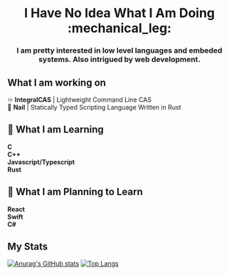 <h1 align="center"> I Have No Idea What I Am Doing :mechanical_leg: </h1>

<h3 align="center">I am pretty interested in low level languages and embeded systems. Also intrigued by web development.</h3>

## What I am working on
:infinity: **IntegralCAS** | Lightweight Command Line CAS\
:hammer: **Nail** | Statically Typed Scripting Language Written in Rust

## :green_book: What I am Learning
**C**\
**C++**\
**Javascript/Typescript**\
**Rust**

## :blue_book: What I am Planning to Learn
**React**\
**Swift**\
**C#**

## My Stats
[![Anurag's GitHub stats](https://github-readme-stats.vercel.app/api?username=HARDIntegral&count_private=true&show_icons=true&theme=blueberry&include_all_commits=true&hide=issues)](https://github.com/anuraghazra/github-readme-stats)
[![Top Langs](https://github-readme-stats.vercel.app/api/top-langs/?username=HARDIntegral&count_private=true&include_all_commits=false&layout=compact&theme=blueberry)](https://github.com/anuraghazra/github-readme-stats)
